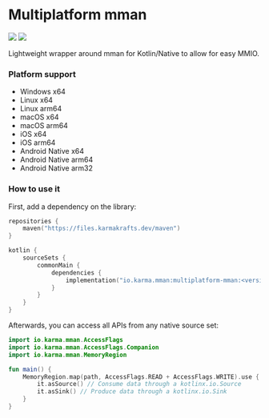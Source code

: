 # Multiplatform mman
[![](https://git.karmakrafts.dev/kk/multiplatform-mman/badges/master/pipeline.svg)](https://git.karmakrafts.dev/kk/kmbed/-/pipelines)
[![](https://img.shields.io/maven-metadata/v?metadataUrl=https%3A%2F%2Ffiles.karmakrafts.dev%2Fmaven%2Fio%2Fkarma%2Fkmbed%2Fkmbed-runtime%2Fmaven-metadata.xml)](https://git.karmakrafts.dev/kk/kmbed/-/packages)

Lightweight wrapper around mman for Kotlin/Native to allow for easy MMIO.

### Platform support

* Windows x64
* Linux x64
* Linux arm64
* macOS x64
* macOS arm64
* iOS x64
* iOS arm64
* Android Native x64
* Android Native arm64
* Android Native arm32

### How to use it

First, add a dependency on the library:

```kotlin
repositories {
    maven("https://files.karmakrafts.dev/maven")
}

kotlin {
    sourceSets {
        commonMain {
            dependencies {
                implementation("io.karma.mman:multiplatform-mman:<version>")
            }
        }
    }
}
```

Afterwards, you can access all APIs from any native source set:

```kotlin
import io.karma.mman.AccessFlags
import io.karma.mman.AccessFlags.Companion
import io.karma.mman.MemoryRegion

fun main() {
    MemoryRegion.map(path, AccessFlags.READ + AccessFlags.WRITE).use {
        it.asSource() // Consume data through a kotlinx.io.Source
        it.asSink() // Produce data through a kotlinx.io.Sink
    }
}
```